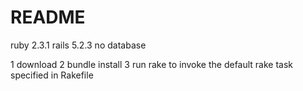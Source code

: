 # README

ruby 2.3.1
rails 5.2.3
no database

1 download
2 bundle install
3 run rake to invoke the default rake task specified in Rakefile

